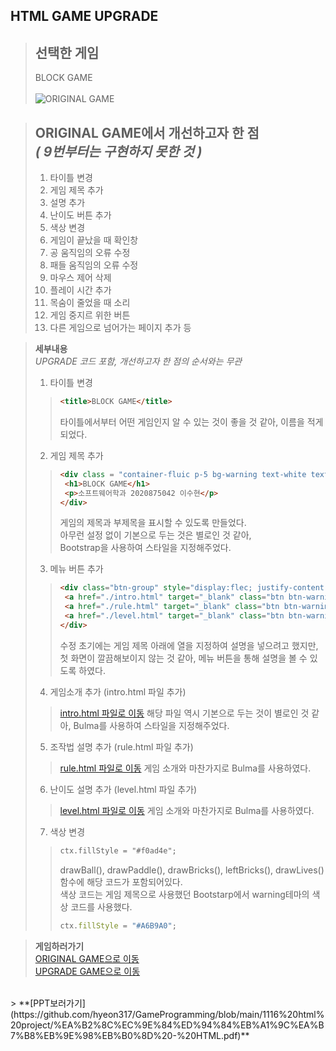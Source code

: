 ## HTML GAME UPGRADE

> **선택한 게임**
> -----------
> BLOCK GAME<br><br>
> ![ORIGINAL GAME](https://user-images.githubusercontent.com/101097019/202085982-7365a0c5-baf9-4e43-af81-bbe0ebf14b60.png)

> **ORIGINAL GAME에서 개선하고자 한 점**<br>
> *( 9번부터는 구현하지 못한 것 )*
> ------------
> 1. 타이틀 변경
> 2. 게임 제목 추가
> 3. 설명 추가
> 4. 난이도 버튼 추가
> 5. 색상 변경
> 6. 게임이 끝났을 때 확인창
> 7. 공 움직임의 오류 수정
> 8. 패들 움직임의 오류 수정
> 9. 마우스 제어 삭제
> 10. 플레이 시간 추가
> 11. 목숨이 줄었을 때 소리
> 12. 게임 중지르 위한 버튼
> 13. 다른 게임으로 넘어가는 페이지 추가
> 등


> **세부내용**<br>
> *UPGRADE 코드 포함, 개선하고자 한 점의 순서와는 무관*<br>
> 1. 타이틀 변경
>>```html
>><title>BLOCK GAME</title>
>>```
>> 타이틀에서부터 어떤 게임인지 알 수 있는 것이 좋을 것 같아, 이름을 적게 되었다.
> 2. 게임 제목 추가
>>```html
>><div class = "container-fluic p-5 bg-warning text-white text-center">
>>  <h1>BLOCK GAME</h1>
>>  <p>소프트웨어학과 2020875042 이수현</p>
>></div>
>>```
>> 게임의 제목과 부제목을 표시할 수 있도록 만들었다. <br>아무런 설정 없이 기본으로 두는 것은 별로인 것 같아, <br>Bootstrap을 사용하여 스타일을 지정해주었다.
> 3. 메뉴 버튼 추가
>> ```html
>> <div class="btn-group" style="display:flec; justify-content: center;" >
>>  <a href="./intro.html" target="_blank" class="btn btn-warning active" aria-current="page">게임 소개</a>
>>  <a href="./rule.html" target="_blank" class="btn btn-warning">조작법</a>
>>  <a href="./level.html" target="_blank" class="btn btn-warning">난이도</a>
>> </div>
>> ```
>> 수정 초기에는 게임 제목 아래에 열을 지정하여 설명을 넣으려고 했지만, <br>첫 화면이 깔끔해보이지 않는 것 같아, 메뉴 버튼을 통해 설명을 볼 수 있도록 하였다.
> 4. 게임소개 추가 (intro.html 파일 추가)
>> [intro.html 파일로 이동](https://github.com/hyeon317/GameProgramming/blob/main/1116%20html%20project/intro.html)
>> 해당 파일 역시 기본으로 두는 것이 별로인 것 같아, Bulma를 사용하여 스타일을 지정해주었다.
> 5. 조작법 설명 추가 (rule.html 파일 추가)
>> [rule.html 파일로 이동](https://github.com/hyeon317/GameProgramming/blob/main/1116%20html%20project/rule.html)
>> 게임 소개와 마찬가지로 Bulma를 사용하였다.
> 6. 난이도 설명 추가 (level.html 파일 추가)
>> [level.html 파일로 이동](https://github.com/hyeon317/GameProgramming/blob/main/1116%20html%20project/level.html)
>> 게임 소개와 마찬가지로 Bulma를 사용하였다.
> 7. 색상 변경
>> ```html
>> ctx.fillStyle = "#f0ad4e";
>> ```
>> drawBall(), drawPaddle(), drawBricks(), leftBricks(), drawLives() 함수에 해당 코드가 포함되어있다.<br>색상 코드는 게임 제목으로 사용했던 Bootstarp에서 warning테마의 색상 코드를 사용했다.
>> ```js
>> ctx.fillStyle = "#A6B9A0";
>> ```

> **게임하러가기**<br>
> [ORIGINAL GAME으로 이동](https://hyeon317.github.io/original_html.github.io/)<br>
> [UPGRADE GAME으로 이동](https://hyeon317.github.io/html_project.github.io/)
<br>
> **[PPT보러가기](https://github.com/hyeon317/GameProgramming/blob/main/1116%20html%20project/%EA%B2%8C%EC%9E%84%ED%94%84%EB%A1%9C%EA%B7%B8%EB%9E%98%EB%B0%8D%20-%20HTML.pdf)**
